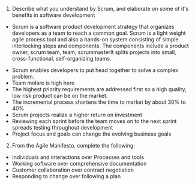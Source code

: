 1. Describe what you understand by Scrum, and elaborate on some of it's benefits in software development
*  <p>Scrum is a software product development strategy that organizes developers as a team to reach a common goal. Scrum is a light weight agile process tool and also a hands-on system consisting of simple interlocking steps and components. The components include a product owner, scrum team, team, scrummasterIt splits projects into small, cross-functional, self-organizing teams.&nbsp</p>
* Scrum enables developers to put head together to solve a complex problem.
* Team molare is high here
* The highest priority requirements are addressed first so a high quality, low risk product can be on the market.
* The incremental process shortens the time to market by about 30% to 40%
* Scrum projects realize a higher return on investment
* Reviewing each sprint before the team moves on to the next sprint spreads testing throughout development
* Project focus and goals can change the evolving business goals

2. From the Agile Manifesto, complete the following:
* Individuals and interactions over Processes and tools
* Working software over comprehensive documentation
* Customer collaboration over contract negotiation
* Responding to change over following a plan



